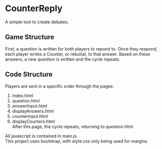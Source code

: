 # CounterReply
A simple tool to create debates.

## Game Structure
First, a question is written for both players to repond to. Once they respond, each player writes a Counter, or rebuttal, to that answer. Based on these answers, a new question is written and the cycle repeats.

## Code Structure
Players are sent in a specific order through the pages:
1. index.html
2. question.html
3. answerInput.html
4. displayAnswers.html
5. counterInput.html
6. displayCounters.html <br>
After this page, the cycle repeats, returning to question.html

All javascript is contained in main.js. <br>
This project uses bootstrap, with style.css only being used for margins.
